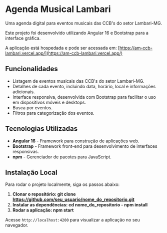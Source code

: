 # Agenda Musical Lambari

Uma agenda digital para eventos musicais das CCB's do setor Lambari-MG.

Este projeto foi desenvolvido utilizando Angular 16 e Bootstrap para a interface gráfica.

A aplicação está hospedada e pode ser acessada em: [https://am-ccb-lambari.vercel.app/](https://am-ccb-lambari.vercel.app/)

## Funcionalidades

- Listagem de eventos musicais das CCB's do setor Lambari-MG.
- Detalhes de cada evento, incluindo data, horário, local e informações adicionais.
- Interface responsiva, desenvolvida com Bootstrap para facilitar o uso em dispositivos móveis e desktops.
- Busca por eventos.
- Filtros para categorização dos eventos.

## Tecnologias Utilizadas

- **Angular 16** - Framework para construção de aplicações web.
- **Bootstrap** - Framework front-end para desenvolvimento de interfaces responsivas.
- **npm** - Gerenciador de pacotes para JavaScript.

## Instalação Local

Para rodar o projeto localmente, siga os passos abaixo:

1. **Clonar o repositório: git clone https://github.com/seu_usuario/nome_do_repositorio.git**
2. **Instalar as dependências: cd nome_do_repositorio - npm install**
3. **Rodar a aplicação: npm start**

Acesse `http://localhost:4200` para visualizar a aplicação no seu navegador.
